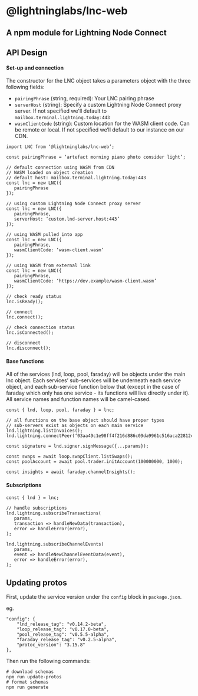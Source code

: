 # @lightninglabs/lnc-web

## A npm module for Lightning Node Connect

## API Design
#### Set-up and connection

The constructor for the LNC object takes a parameters object with the three following fields:

- `pairingPhrase` (string, required): Your LNC pairing phrase
- `serverHost` (string): Specify a custom Lightning Node Connect proxy server. If not specified we'll default to `mailbox.terminal.lightning.today:443`
- `wasmClientCode` (string): Custom location for the WASM client code. Can be remote or local. If not specified we’ll default to our instance on our CDN.

```
import LNC from ‘@lightninglabs/lnc-web’;

const pairingPhrase = ‘artefact morning piano photo consider light’;

// default connection using WASM from CDN
// WASM loaded on object creation
// default host: mailbox.terminal.lightning.today:443
const lnc = new LNC({
   pairingPhrase
});

// using custom Lightning Node Connect proxy server
const lnc = new LNC({
   pairingPhrase,
   serverHost: ‘custom.lnd-server.host:443’
});

// using WASM pulled into app
const lnc = new LNC({
   pairingPhrase,
   wasmClientCode: ‘​​wasm-client.wasm’
});

// using WASM from external link
const lnc = new LNC({
   pairingPhrase,
   wasmClientCode: ‘https://dev.example/wasm-client.wasm’
});

// check ready status
lnc.isReady();

// connect
lnc.connect();

// check connection status
lnc.isConnected();

// disconnect
lnc.disconnect();
```

#### Base functions

All of the services (lnd, loop, pool, faraday) will be objects under the main lnc object. Each services’ sub-services will be underneath each service object, and each sub-service function below that (except in the case of faraday which only has one service - its functions will live directly under it). All service names and function names will be camel-cased.

```
const { lnd, loop, pool, faraday } = lnc;

// all functions on the base object should have proper types
// sub-servers exist as objects on each main service
lnd.lightning.listInvoices();
lnd.lightning.connectPeer(‘03aa49c1e98ff4f216d886c09da9961c516aca22812c108af1b187896ded89807e@m3keajflswtfq3bw4kzvxtbru7r4z4cp5stlreppdllhp5a7vuvjzqyd.onion:9735’);

const signature = lnd.signer.signMessage({...params});

const swaps = await loop.swapClient.listSwaps();
const poolAccount = await pool.trader.initAccount(100000000, 1000);

const insights = await faraday.channelInsights();
```


#### Subscriptions

```
const { lnd } = lnc;

// handle subscriptions
lnd.lightning.subscribeTransactions(
   params,
   transaction => handleNewData(transaction),
   error => handleError(error),
);

lnd.lightning.subscribeChannelEvents(
   params,
   event => handleNewChannelEventData(event),
   error => handleError(error),
);
```

## Updating protos

First, update the service version under the `config` block in `package.json`.

eg.

```
"config": {
    "lnd_release_tag": "v0.14.2-beta",
    "loop_release_tag": "v0.17.0-beta",
    "pool_release_tag": "v0.5.5-alpha",
    "faraday_release_tag": "v0.2.5-alpha",
    "protoc_version": "3.15.8"
},
```

Then run the following commands:

```
# download schemas
npm run update-protos
# format schemas
npm run generate
```
